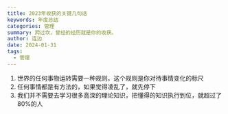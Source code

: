 ```yaml
---
title: 2023年收获的关键几句话
keywords: 年度总结
categories: 管理
summary: 跨过坎，曾经的经历就是你的收获。
author: 连边
date: 2024-01-31
tags:
  - 管理
---
```


1. 世界的任何事物运转需要一种规则，这个规则是你对待事情变化的标尺
2. 任何事情都是有方法的，如果觉得凌乱了，就先停下
3. 我们并不需要去学习很多高深的理论知识，把懂得的知识执行到位，就超过了80%的人